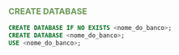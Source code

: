 ### <span style = "color:#6a9955"> CREATE DATABASE </span>  
```sql
CREATE DATABASE IF NO EXISTS <nome_do_banco>;
CREATE DATABASE <nome_do_banco>;
USE <nome_do_banco>;
```